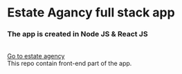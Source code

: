 # Estate Agancy full stack app
### The app is created in Node JS & React JS
\
[Go to estate agency](https://estateagencyproject.herokuapp.com/)
\
This repo contain front-end part of the app. 

